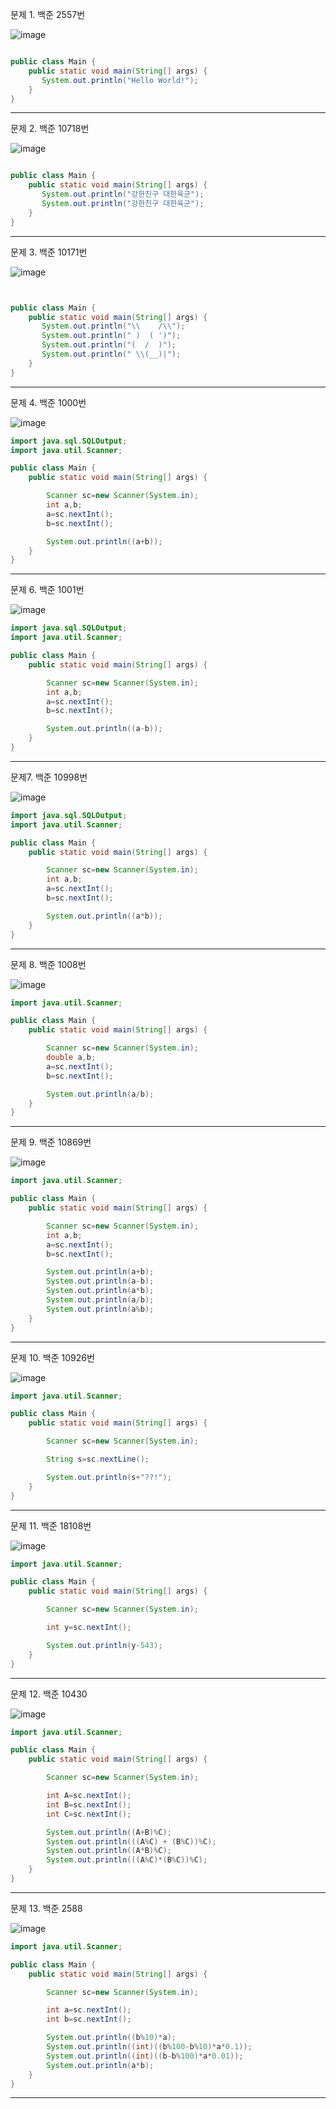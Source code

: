 문제 1. 백준 2557번

![image](https://user-images.githubusercontent.com/100551348/163810320-10ac0b33-e86b-4ab0-9c8f-64834cdd1a88.png)

~~~java

public class Main {
    public static void main(String[] args) {
       System.out.println("Hello World!");
    }
}
~~~

***

문제 2. 백준 10718번

![image](https://user-images.githubusercontent.com/100551348/163811682-9b37a041-504d-4d37-85f1-380e66986345.png)

~~~java

public class Main {
    public static void main(String[] args) {
       System.out.println("강한친구 대한육군");
       System.out.println("강한친구 대한육군");
    }
}
~~~

***

문제 3. 백준 10171번

![image](https://user-images.githubusercontent.com/100551348/163812235-30383d21-6282-4a55-aea7-e286e3638c37.png)

~~~java


public class Main {
    public static void main(String[] args) {
       System.out.println("\\    /\\");
       System.out.println(" )  ( ')");
       System.out.println("(  /  )");
       System.out.println(" \\(__)|");
    }
}
~~~

***

문제 4. 백준 1000번

![image](https://user-images.githubusercontent.com/100551348/163812666-3ecf5240-bb75-4b0e-a95f-73acbbdde9f3.png)

~~~java
import java.sql.SQLOutput;
import java.util.Scanner;

public class Main {
    public static void main(String[] args) {

        Scanner sc=new Scanner(System.in);
        int a,b;
        a=sc.nextInt();
        b=sc.nextInt();

        System.out.println((a+b));
    }
}
~~~

***

문제 6. 백준 1001번

![image](https://user-images.githubusercontent.com/100551348/163815298-186518b8-4c7e-4c56-895e-656236bf6325.png)

~~~java
import java.sql.SQLOutput;
import java.util.Scanner;

public class Main {
    public static void main(String[] args) {

        Scanner sc=new Scanner(System.in);
        int a,b;
        a=sc.nextInt();
        b=sc.nextInt();

        System.out.println((a-b));
    }
}
~~~

***

문제7. 백준 10998번

![image](https://user-images.githubusercontent.com/100551348/163815558-1244559e-3069-4aae-bfe1-261efd25a570.png)

~~~java
import java.sql.SQLOutput;
import java.util.Scanner;

public class Main {
    public static void main(String[] args) {

        Scanner sc=new Scanner(System.in);
        int a,b;
        a=sc.nextInt();
        b=sc.nextInt();

        System.out.println((a*b));
    }
}
~~~

***

문제 8. 백준 1008번

![image](https://user-images.githubusercontent.com/100551348/163815979-f1c513f2-b2a7-47ab-8827-746c720c8a9f.png)

~~~java
import java.util.Scanner;

public class Main {
    public static void main(String[] args) {

        Scanner sc=new Scanner(System.in);
        double a,b;
        a=sc.nextInt();
        b=sc.nextInt();

        System.out.println(a/b);
    }
}
~~~

***

문제 9. 백준 10869번

![image](https://user-images.githubusercontent.com/100551348/163816071-b9a7f3c9-c942-4b27-99ef-6b0ff7a91332.png)

~~~java
import java.util.Scanner;

public class Main {
    public static void main(String[] args) {

        Scanner sc=new Scanner(System.in);
        int a,b;
        a=sc.nextInt();
        b=sc.nextInt();

        System.out.println(a+b);
        System.out.println(a-b);
        System.out.println(a*b);
        System.out.println(a/b);
        System.out.println(a%b);
    }
}
~~~

***

문제 10. 백준 10926번

![image](https://user-images.githubusercontent.com/100551348/163816444-a866f26c-9c60-437d-9ce5-3db790919ad6.png)

~~~java
import java.util.Scanner;

public class Main {
    public static void main(String[] args) {

        Scanner sc=new Scanner(System.in);

        String s=sc.nextLine();

        System.out.println(s+"??!");
    }
}
~~~

***

문제 11. 백준 18108번

![image](https://user-images.githubusercontent.com/100551348/163817058-8d0bc9d6-f727-4e12-943f-bcc99ed7b142.png)

~~~java
import java.util.Scanner;

public class Main {
    public static void main(String[] args) {

        Scanner sc=new Scanner(System.in);

        int y=sc.nextInt();

        System.out.println(y-543);
    }
}
~~~

***

문제 12. 백준 10430

![image](https://user-images.githubusercontent.com/100551348/163817506-5d10d967-7ff9-4921-9f8d-e08c3ec1d36e.png)

~~~java
import java.util.Scanner;

public class Main {
    public static void main(String[] args) {

        Scanner sc=new Scanner(System.in);

        int A=sc.nextInt();
        int B=sc.nextInt();
        int C=sc.nextInt();

        System.out.println((A+B)%C);
        System.out.println(((A%C) + (B%C))%C);
        System.out.println((A*B)%C);
        System.out.println(((A%C)*(B%C))%C);
    }
}
~~~

***

문제 13. 백준 2588

![image](https://user-images.githubusercontent.com/100551348/163817941-ecabc05c-76e6-40d3-a5c1-69fcc1eeea08.png)

~~~java
import java.util.Scanner;

public class Main {
    public static void main(String[] args) {

        Scanner sc=new Scanner(System.in);

        int a=sc.nextInt();
        int b=sc.nextInt();

        System.out.println((b%10)*a);
        System.out.println((int)((b%100-b%10)*a*0.1));
        System.out.println((int)((b-b%100)*a*0.01));
        System.out.println(a*b);
    }
}
~~~

***

